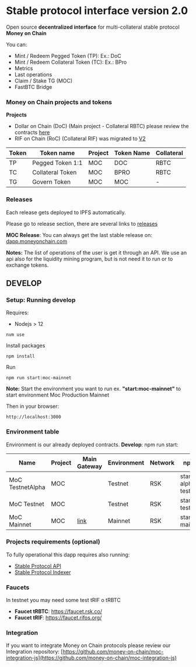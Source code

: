 # Stable protocol interface version 2.0

Open source **decentralized interface** for multi-collateral stable protocol **Money on Chain**

You can:

* Mint / Redeem Pegged Token (TP): Ex.: DoC
* Mint / Redeem Collateral Token (TC): Ex.: BPro
* Metrics
* Last operations
* Claim / Stake TG (MOC)
* FastBTC Bridge


### Money on Chain projects and tokens 

**Projects**

* Dollar on Chain (DoC) (Main project - Collateral RBTC) please review the contracts [here](https://github.com/money-on-chain/main-RBTC-contract)
* RIF on Chain (RoC) (Collateral RIF) was migrated to [V2](https://github.com/money-on-chain/stable-protocol-interface-v2) 


| Token | Token name       | Project | Token Name | Collateral |
|-------|------------------|---------|------------|------------|
| TP    | Pegged Token 1:1 | MOC     | DOC        | RBTC       |
| TC    | Collateral Token | MOC     | BPRO       | RBTC       |
| TG    | Govern Token     | MOC     | MOC        | -          |

### Releases

Each release gets deployed to IPFS automatically.

Please go to release section, there are several links to [releases](https://github.com/money-on-chain/stable-protocol-interface/releases) 

**MOC Release**: You can always get the last stable release on: [dapp.moneyonchain.com](https://dapp.moneyonchain.com)

**Notes:** The list of operations of the user is get it through an  API. We use an api also for the liquidity mining program, but is not need it to run or to exchange tokens.


## DEVELOP

### Setup: Running develop

Requires:

* Nodejs > 12

`nvm use`

Install packages

`npm install`

Run

`npm run start:moc-mainnet`

**Note:** Start the environment you want to run ex. **"start:moc-mainnet"** to start environment Moc Production Mainnet 

Then in your browser:

`http://localhost:3000`


### Environment table

Environment is our already deployed contracts. 
**Develop**: npm run start:<environment>

| Name             | Project | Main Gateway                           | Environment | Network | npm run                 |
|------------------|---------|----------------------------------------|-------------|---------|-------------------------|
| MoC TestnetAlpha | MOC     |                                        | Testnet     | RSK     | start:moc-alpha-testnet |
| MoC Testnet      | MOC     |                                        | Testnet     | RSK     | start:moc-testnet       |
| MoC Mainnet      | MOC     | [link](https://alpha.moneyonchain.com) | Mainnet     | RSK     | start:moc-mainnet       |


### Projects requirements (optional)

To fully operational this dapp requires also running:

* [Stable Protocol API](https://github.com/money-on-chain/stable-protocol-api)
* [Stable Protocol Indexer](https://github.com/money-on-chain/stable-protocol-indexer)


### Faucets

In testnet you may need some test tRIF o tRBTC

* **Faucet tRBTC**: https://faucet.rsk.co/
* **Faucet tRIF**: https://faucet.rifos.org/


### Integration

If you want to integrate Money on Chain protocols please review our Integration repository:  [https://github.com/money-on-chain/moc-integration-js](https://github.com/money-on-chain/moc-integration-js)
